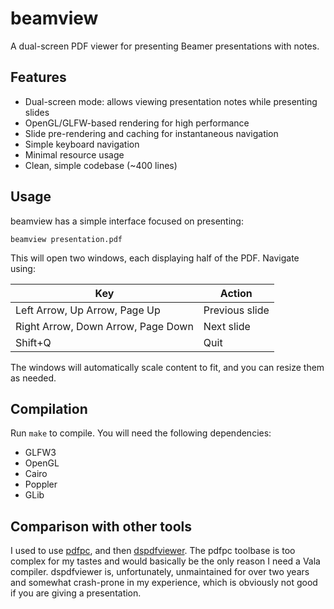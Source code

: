 # beamview

A dual-screen PDF viewer for presenting Beamer presentations with notes.

## Features

- Dual-screen mode: allows viewing presentation notes while presenting slides
- OpenGL/GLFW-based rendering for high performance
- Slide pre-rendering and caching for instantaneous navigation
- Simple keyboard navigation
- Minimal resource usage
- Clean, simple codebase (~400 lines)

## Usage

beamview has a simple interface focused on presenting:

    beamview presentation.pdf

This will open two windows, each displaying half of the PDF. Navigate using:

| Key                             | Action          |
|---------------------------------|-----------------|
| Left Arrow, Up Arrow, Page Up   | Previous slide  |
| Right Arrow, Down Arrow, Page Down | Next slide  |
| Shift+Q                         | Quit           |

The windows will automatically scale content to fit, and you can resize them as needed.

## Compilation

Run `make` to compile. You will need the following dependencies:

- GLFW3
- OpenGL
- Cairo
- Poppler
- GLib

## Comparison with other tools

I used to use [pdfpc](https://github.com/pdfpc/pdfpc), and then
[dspdfviewer](https://github.com/dannyedel/dspdfviewer). The pdfpc toolbase is
too complex for my tastes and would basically be the only reason I need a Vala
compiler. dspdfviewer is, unfortunately, unmaintained for over two years and
somewhat crash-prone in my experience, which is obviously not good if you are
giving a presentation.
